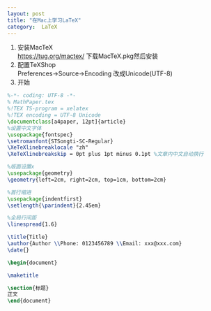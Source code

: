 ```yaml
---
layout: post
title: "在Mac上学习LaTeX"
category:  LaTeX
---
```


1. 安装MacTeX  
https://tug.org/mactex/
下载MacTeX.pkg然后安装
2. 配置TeXShop  
Preferences->Source->Encoding
改成Unicode(UTF-8)
3. 开始

```LaTeX
%-*- coding: UTF-8 -*-
% MathPaper.tex
%!TEX TS-program = xelatex
%!TEX encoding = UTF-8 Unicode
\documentclass[a4paper, 12pt]{article}
%设置中文字体
\usepackage{fontspec}
\setromanfont{STSongti-SC-Regular}
\XeTeXlinebreaklocale "zh"  
\XeTeXlinebreakskip = 0pt plus 1pt minus 0.1pt %文章内中文自动换行

%版面设置x
\usepackage{geometry}
\geometry{left=2cm, right=2cm, top=1cm, bottom=2cm}

%首行缩进
\usepackage{indentfirst}
\setlength{\parindent}{2.45em}

%全局行间距
\linespread{1.6}

\title{Title}
\author{Author \\Phone: 0123456789 \\Email: xxx@xxx.com}
\date{}

\begin{document}

\maketitle

\section{标题}
正文
\end{document}
```
